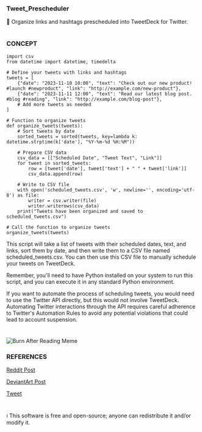### Tweet_Prescheduler

📅 Organize links and hashtags prescheduled into TweetDeck for Twitter.

#

### CONCEPT

```
import csv
from datetime import datetime, timedelta

# Define your tweets with links and hashtags
tweets = [
    {"date": "2023-11-10 10:00", "text": "Check out our new product! #launch #newproduct", "link": "http://example.com/new-product"},
    {"date": "2023-11-11 12:00", "text": "Read our latest blog post. #blog #reading", "link": "http://example.com/blog-post"},
    # Add more tweets as needed
]

# Function to organize tweets
def organize_tweets(tweets):
    # Sort tweets by date
    sorted_tweets = sorted(tweets, key=lambda k: datetime.strptime(k['date'], "%Y-%m-%d %H:%M"))
    
    # Prepare CSV data
    csv_data = [["Scheduled Date", "Tweet Text", "Link"]]
    for tweet in sorted_tweets:
        row = [tweet['date'], tweet['text'] + " " + tweet['link']]
        csv_data.append(row)
    
    # Write to CSV file
    with open('scheduled_tweets.csv', 'w', newline='', encoding='utf-8') as file:
        writer = csv.writer(file)
        writer.writerows(csv_data)
    print("Tweets have been organized and saved to scheduled_tweets.csv")

# Call the function to organize tweets
organize_tweets(tweets)
```

This script will take a list of tweets with their scheduled dates, text, and links, sort them by date, and then write them to a CSV file named scheduled_tweets.csv. You can then use this CSV file to manually schedule your tweets on TweetDeck.

Remember, you'll need to have Python installed on your system to run this script, and you can execute it in any standard Python environment.

If you want to automate the process of scheduling tweets, you would need to use the Twitter API directly, but this would not involve TweetDeck. Automating Twitter interactions through the API requires careful adherence to Twitter's Automation Rules to avoid any potential violations that could lead to account suspension.

#

![Burn After Reading Meme](https://github.com/sourceduty/Tweet_Prescheduler/assets/123030236/6c3804d8-52e9-4c81-b81b-22a071ef5c69)

### REFERENCES

[Reddit Post](https://www.reddit.com/r/Automate/comments/jv40eg/twitter_tweetdeck_automated_bot/)

[DeviantArt Post](https://www.deviantart.com/s0urceduty/art/TweetDeck-Bot-814675209)

[Tweet](https://www.deviantart.com/s0urceduty/art/Tweetdeck-Bot-2-0-912864784)

#

ℹ️ This software is free and open-source; anyone can redistribute it and/or modify it.
